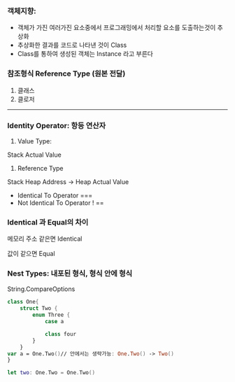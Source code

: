 ### 객체지향:

- 객체가 가진 여러가진 요소중에서 프로그래밍에서 처리할 요소를 도출하는것이 추상화
- 추상화한 결과를 코드로 나타낸 것이 Class
- Class를 통하여 생성된 객체는 Instance 라고 부른다
### 참조형식 Reference Type (원본 전달)

1. 클래스
2. 클로저

---

### ****Identity Operator: 항등 연산자****

1. Value Type:

Stack Actual Value

1. Reference Type

Stack Heap Address  → Heap Actual Value

- Identical To Operator ===
- Not Identical To Operator ! ==

### Identical 과 Equal의 차이

메모리 주소 같은면 Identical

값이 같으면 Equal

### Nest Types: 내포된 형식, 형식 안에 형식

String.CompareOptions

```swift
class One{
    struct Two {
        enum Three {
            case a

            class four
        }
    }
var a = One.Two()// 안에서는 생략가능: One.Two() -> Two()
}

let two: One.Two = One.Two()

```
